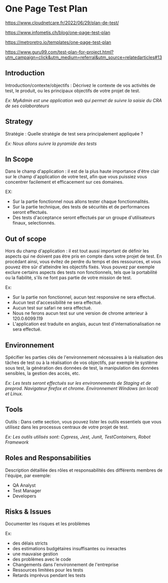 # One Page Test Plan

https://www.cloudnetcare.fr/2022/06/29/plan-de-test/

https://www.infometis.ch/blog/one-page-test-plan

https://metroretro.io/templates/one-page-test-plan

https://www.guru99.com/test-plan-for-project.html?utm_campaign=click&utm_medium=referral&utm_source=relatedarticles#13

## Introduction

Introduction/contexte/objectifs : Décrivez le contexte de vos activités de test, le produit, ou les principaux objectifs de votre projet de test.

_Ex: MyAdmin est une application web qui permet de suivre la saisie du CRA de ses colaborateurs_

## Strategy

Stratégie : Quelle stratégie de test sera principalement appliquée ?

_Ex: Nous allons suivre la pyramide des tests_

## In Scope

Dans le champ d'application : il est de la plus haute importance d'être clair sur le champ d'application de votre test, afin que vous puissiez vous concentrer facilement et efficacement sur ces domaines.


EX: 
- Sur la partie fonctionnel nous allons tester chaque fonctionnalités.
- Sur la partie technique, des tests de sécurités et de performances seront effectués.
- Des tests d'acceptance seront effectués par un groupe d'utilisateurs finaux, selectionnés.


## Out of scope

Hors du champ d'application : il est tout aussi important de définir les aspects qui ne doivent pas être pris en compte dans votre projet de test. En procédant ainsi, vous évitez de perdre du temps et des ressources, et vous pouvez être sûr d'atteindre les objectifs fixés. Vous pouvez par exemple exclure certains aspects des tests non fonctionnels, tels que la portabilité ou la fiabilité, s'ils ne font pas partie de votre mission de test.


Ex:

- Sur la partie non fonctionnel, aucun test responsive ne sera effectué.
- Aucun test d'accessibilité ne sera effectué.
- Aucun test sur safari ne sera effectué.
- Nous ne ferons aucun test sur une version de chrome anterieur à 120.0.6099.119
- L'application est traduite en anglais, aucun test d'internationalisation ne sera effectué.

## Environnement 

Spécifier les parties clés de l'environnement nécessaires à la réalisation des tâches de test ou à la réalisation de vos objectifs, par exemple le système sous test, la génération des données de test, la manipulation des données sensibles, la gestion des accès, etc.

_Ex: Les tests seront effectués sur les environnements de Staging et de preprod. Navigateur firefox et chrome. Environnement Windows (en local) et Linux._

## Tools

Outils : Dans cette section, vous pouvez lister les outils essentiels que vous utilisez dans les processus centraux de votre projet de test.

_Ex: Les outils utilisés sont: Cypress, Jest, Junit, TestContainers, Robot Framework_

## Roles and Responsabilities

Description détaillée des rôles et responsabilités des différents membres de l'équipe, par exemple:

- QA Analyst
- Test Manager
- Developers


## Risks & Issues

Documenter les risques et les problèmes

Ex:
- des délais stricts
- des estimations budgétaires insuffisantes ou inexactes
- une mauvaise gestion
- des problèmes avec le code
- Changements dans l'environnement de l'entreprise
- Ressources limitées pour les tests
- Retards imprévus pendant les tests


